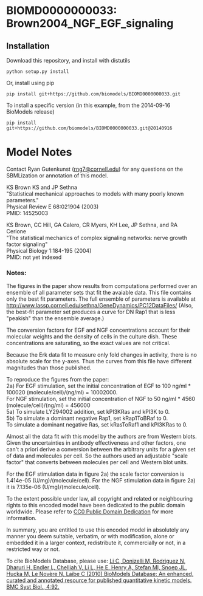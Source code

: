 # BIOMD0000000033: Brown2004_NGF_EGF_signaling

## Installation

Download this repository, and install with distutils

`python setup.py install`

Or, install using pip

`pip install git+https://github.com/biomodels/BIOMD0000000033.git`

To install a specific version (in this example, from the 2014-09-16 BioModels release)

`pip install git+https://github.com/biomodels/BIOMD0000000033.git@20140916`


# Model Notes


Contact Ryan Gutenkunst (rng7@cornell.edu) for any questions on the
SBMLization or annotation of this model.

KS Brown KS and JP Sethna  
"Statistical mechanical approaches to models with many poorly known
parameters."  
Physical Review E 68:021904 (2003)  
PMID: 14525003

KS Brown, CC Hill, GA Calero, CR Myers, KH Lee, JP Sethna, and RA Cerione  
"The statistical mechanics of complex signaling networks: nerve growth factor
signaling"  
Physical Biology 1:184-195 (2004)  
PMID: not yet indexed

### Notes:

The figures in the paper show results from computations performed over an
ensemble of all parameter sets that fit the avaiable data. This file contains
only the best fit parameters. The full ensemble of parameters is available at
http://www.lassp.cornell.edu/sethna/GeneDynamics/PC12DataFiles/ (Also, the
best-fit parameter set produces a curve for DN Rap1 that is less "peakish"
than the ensemble average.)

The conversion factors for EGF and NGF concentrations account for their
molecular weights and the density of cells in the culture dish. These
concentrations are saturating, so the exact values are not critical.

Because the Erk data fit to measure only fold changes in activity, there is no
absolute scale for the y-axes. Thus the curves from this file have different
magnitudes than those published.

To reproduce the figures from the paper:  
2a) For EGF stimulation, set the initial concentration of EGF to 100 ng/ml *
100020 (molecule/cell)/(ng/ml) = 10002000.  
For NGF stimulation, set the initial concentration of NGF to 50 ng/ml * 4560
(molecule/cell)/(ng/ml) = 456000  
5a) To simulate LY294002 addition, set kPI3KRas and kPI3K to 0.  
5b) To simulate a dominant negative Rap1, set kRap1ToBRaf to 0.  
To simulate a dominant negative Ras, set kRasToRaf1 and kPI3KRas to 0.  

Almost all the data fit with this model by the authors are from Western blots.
Given the uncertainties in antibody effectiveness and other factors, one can't
a priori derive a conversion between the arbitrary units for a given set of
data and molecules per cell. So the authors used an adjustable "scale factor"
that converts between molecules per cell and Western blot units.

For the EGF stimulation data in figure 2a) the scale factor conversion is
1.414e-05 (U/mg)/(molecule/cell). For the NGF stimulation data in figure 2a)
it is 7.135e-06 (U/mg)/(molecule/cell).

  

To the extent possible under law, all copyright and related or neighbouring
rights to this encoded model have been dedicated to the public domain
worldwide. Please refer to [CC0 Public Domain
Dedication](http://creativecommons.org/publicdomain/zero/1.0/) for more
information.

In summary, you are entitled to use this encoded model in absolutely any
manner you deem suitable, verbatim, or with modification, alone or embedded it
in a larger context, redistribute it, commercially or not, in a restricted way
or not.

  

To cite BioModels Database, please use: [Li C, Donizelli M, Rodriguez N,
Dharuri H, Endler L, Chelliah V, Li L, He E, Henry A, Stefan MI, Snoep JL,
Hucka M, Le Novère N, Laibe C (2010) BioModels Database: An enhanced, curated
and annotated resource for published quantitative kinetic models. BMC Syst
Biol., 4:92.](http://www.ncbi.nlm.nih.gov/pubmed/20587024)


